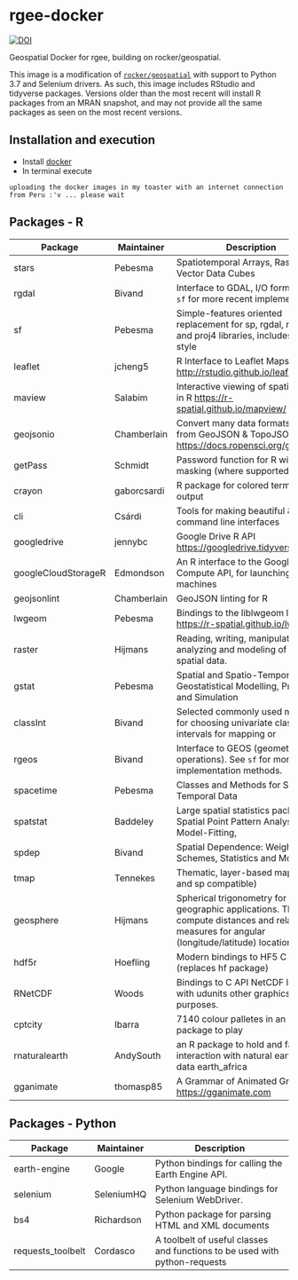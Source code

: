 # rgee-docker

[![DOI](https://zenodo.org/badge/85984414.svg)](https://zenodo.org/badge/latestdoi/85984414)

Geospatial Docker for rgee, building on rocker/geospatial.

This image is a modification of [`rocker/geospatial`](https://github.com/rocker-org/geospatial) with support to Python 3.7 and Selenium drivers.  As such, this image includes RStudio and tidyverse packages. Versions older than the most recent will install R packages from an MRAN snapshot, and may not provide all the same packages as seen on the most recent versions. 

## Installation and execution
- Install [docker]()
- In terminal execute

```
uploading the docker images in my toaster with an internet connection from Peru :'v ... please wait
```

## Packages - R

Package             | Maintainer   | Description 
--------------------|--------------|----------------------------------
stars               | Pebesma      | Spatiotemporal Arrays, Raster and Vector Data Cubes
rgdal               | Bivand       | Interface to GDAL, I/O formats. See `sf` for more recent implementation
sf                  | Pebesma      | Simple-features oriented replacement for sp, rgdal, rgeos, and proj4 libraries, includes dplyr-style
leaflet             | jcheng5      | R Interface to Leaflet Maps http://rstudio.github.io/leaflet
maview              | Salabim      | Interactive viewing of spatial data in R https://r-spatial.github.io/mapview/
geojsonio           | Chamberlain  | Convert many data formats to & from GeoJSON & TopoJSON https://docs.ropensci.org/geojsonio
getPass             | Schmidt      | Password function for R with masking (where supported)
crayon              | gaborcsardi  | R package for colored terminal output
cli                 | Csárdi       | Tools for making beautiful & useful command line interfaces
googledrive         | jennybc      | Google Drive R API https://googledrive.tidyverse.org
googleCloudStorageR | Edmondson    | An R interface to the Google Cloud Compute API, for launching virtual machines
geojsonlint         | Chamberlain  | GeoJSON linting for R 
lwgeom              | Pebesma      | Bindings to the liblwgeom library https://r-spatial.github.io/lwgeom/
raster              | Hijmans      | Reading, writing, manipulating, analyzing and modeling of gridded spatial data.
gstat               | Pebesma      | Spatial and Spatio-Temporal Geostatistical Modelling, Prediction and Simulation
classInt            | Bivand       | Selected commonly used methods for choosing univariate class intervals for mapping or
rgeos               | Bivand       | Interface to GEOS (geometry operations). See `sf` for more recent implementation methods.
spacetime           | Pebesma      | Classes and Methods for Spatio-Temporal Data
spatstat            | Baddeley     | Large spatial statistics package: Spatial Point Pattern Analysis, Model-Fitting, 
spdep               | Bivand       | Spatial Dependence: Weighting Schemes, Statistics and Models
tmap                | Tennekes     | Thematic, layer-based maps (sf and sp compatible)
geosphere           | Hijmans      | Spherical trigonometry for geographic applications. That is, compute distances and related measures for angular (longitude/latitude) locations. 
hdf5r               | Hoefling     | Modern bindings to HF5 C API (replaces hf package)
RNetCDF             | Woods        | Bindings to C API NetCDF library, with udunits other graphics purposes.
cptcity             | Ibarra       | 7140 colour palletes in an R package to play
rnaturalearth       | AndySouth    | an R package to hold and facilitate interaction with natural earth map data earth_africa
gganimate           | thomasp85    | A Grammar of Animated Graphics https://gganimate.com

## Packages - Python

Package           | Maintainer | Description 
------------------|------------|----------------------------------
earth-engine      | Google     | Python bindings for calling the Earth Engine API.
selenium          | SeleniumHQ | Python language bindings for Selenium WebDriver.
bs4               | Richardson | Python package for parsing HTML and XML documents
requests_toolbelt | Cordasco   | A toolbelt of useful classes and functions to be used with python-requests
